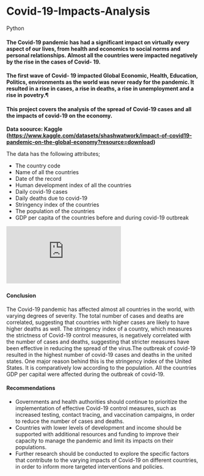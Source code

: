 # Covid-19-Impacts-Analysis
Python

#### The Covid-19 pandemic has had a significant impact on virtually every aspect of our lives, from health and economics to social norms and personal relationships. Almost all the countries were impacted negatively by the rise in the cases of Covid- 19.

#### The first wave of Covid- 19 impacted Global Economic, Health, Education, Politics, environments as the world was never ready for the pandemic. It resulted in a rise in cases, a rise in deaths, a rise in unemployment and a rise in povetry.¶

#### This project covers the analysis of the spread of Covid-19 cases and all the impacts of covid-19 on the economy.

**Data soource: Kaggle (https://www.kaggle.com/datasets/shashwatwork/impact-of-covid19-pandemic-on-the-global-economy?resource=download)**

The data has the following attributes;

- The country code
- Name of all the countries
- Date of the record
- Human development index of all the countries
- Daily covid-19 cases
- Daily deaths due to covid-19
- Stringency index of the countries
- The population of the countries
- GDP per capita of the countries before and during covid-19 outbreak

![Click here for the Report and codes](https://github.com/rajikudusadewale/Covid-19-Impacts-Analysis/blob/main/Covid-19%20Impacts%20Analysis_Python.pdf)

#### Conclusion
The Covid-19 pandemic has affected almost all countries in the world, with varying degrees of severity. The total number of cases and deaths are correlated, suggesting that countries with higher cases are likely to have higher deaths as well. The stringency index of a country, which measures the strictness of Covid-19 control measures, is negatively correlated with the number of cases and deaths, suggesting that stricter measures have been effective in reducing the spread of the virus.The outbreak of covid-19 resulted in the highest number of covid-19 cases and deaths in the united states. One major reason behind this is the stringency index of the United States. It is comparatively low according to the population. All the countries GDP per capital were affected during the outbreak of covid-19.

#### Recommendations
- Governments and health authorities should continue to prioritize the implementation of effective Covid-19 control measures, such as increased testing, contact tracing, and vaccination campaigns, in order to reduce the number of cases and deaths.
- Countries with lower levels of development and income should be supported with additional resources and funding to improve their capacity to manage the pandemic and limit its impacts on their populations.
- Further research should be conducted to explore the specific factors that contribute to the varying impacts of Covid-19 on different countries, in order to inform more targeted interventions and policies.
